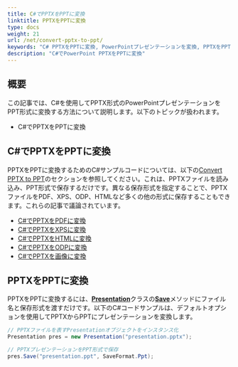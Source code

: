 ```yaml
---
title: C#でPPTXをPPTに変換
linktitle: PPTXをPPTに変換
type: docs
weight: 21
url: /net/convert-pptx-to-ppt/
keywords: "C# PPTXをPPTに変換, PowerPointプレゼンテーションを変換, PPTXをPPT, C#, Aspose.Slides"
description: "C#でPowerPoint PPTXをPPTに変換"
---
```


## **概要**

この記事では、C#を使用してPPTX形式のPowerPointプレゼンテーションをPPT形式に変換する方法について説明します。以下のトピックが扱われます。

- C#でPPTXをPPTに変換

## **C#でPPTXをPPTに変換**

PPTXをPPTに変換するためのC#サンプルコードについては、以下の[Convert PPTX to PPT](#convert-pptx-to-ppt)のセクションを参照してください。これは、PPTXファイルを読み込み、PPT形式で保存するだけです。異なる保存形式を指定することで、PPTXファイルをPDF、XPS、ODP、HTMLなど多くの他の形式に保存することもできます。これらの記事で議論されています。

- [C#でPPTXをPDFに変換](https://docs.aspose.com/slides/net/convert-powerpoint-to-pdf/)
- [C#でPPTXをXPSに変換](https://docs.aspose.com/slides/net/convert-powerpoint-to-xps/)
- [C#でPPTXをHTMLに変換](https://docs.aspose.com/slides/net/convert-powerpoint-to-html/)
- [C#でPPTXをODPに変換](https://docs.aspose.com/slides/net/save-presentation/)
- [C#でPPTXを画像に変換](https://docs.aspose.com/slides/net/convert-powerpoint-to-png/)

## **PPTXをPPTに変換**
PPTXをPPTに変換するには、[**Presentation**](https://reference.aspose.com/slides/net/aspose.slides/presentation/)クラスの[**Save**](https://reference.aspose.com/slides/net/aspose.slides/presentation/save/)メソッドにファイル名と保存形式を渡すだけです。以下のC#コードサンプルは、デフォルトオプションを使用してPPTXからPPTにプレゼンテーションを変換します。

```c#
// PPTXファイルを表すPresentationオブジェクトをインスタンス化
Presentation pres = new Presentation("presentation.pptx");

// PPTXプレゼンテーションをPPT形式で保存
pres.Save("presentation.ppt", SaveFormat.Ppt);
```